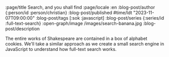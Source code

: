 :page/title Search, and you shall find
:page/locale :en
:blog-post/author {:person/id :person/christian}
:blog-post/published #time/ldt "2023-11-07T09:00:00"
:blog-post/tags [:sok :javascript]
:blog-post/series {:series/id :full-text-search}
:open-graph/image /images/search-banana.jpg
:blog-post/description

The entire works of Shakespeare are contained in a box of alphabet cookies.
We'll take a similar approach as we create a small search engine in JavaScript
to understand how full-text search works.
